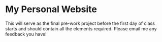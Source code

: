 # My Personal Website
This will serve as the final pre-work project before the first day of class starts and should contain all the elements required. Please email me any feedback you have!